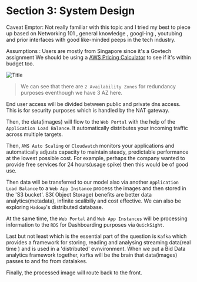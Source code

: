 # Section 3: System Design

Caveat Emptor:
Not really familiar with this topic and I tried my best to piece up based on Networking 101 , general knowledge , googl-ing , youtubing and prior interfaces with good like-minded peeps in the tech industry.

Assumptions : Users are mostly from Singapore since it's a Govtech assignment
We should be using a [AWS Pricing Calculator](https://calculator.aws/#/) to see if it's within budget too.

![](https://i.imgur.com/qxfnKk1.png "Title")

>We can see that there are `2 Availability Zones` for redundancy purposes eventhough we have 3 AZ here.

End user access will be divided between public and private dns access. This is for security purposes which is handled by the NAT gateway.

Then, the data(images) will flow to the `Web Portal` with the help of the `Application Load Balance`. It automatically distributes your incoming traffic across multiple targets.

Then, `AWS Auto Scaling` or `Cloudwatch`  monitors your applications and automatically adjusts capacity to maintain steady, predictable performance at the lowest possible cost. For example, perhaps the company wanted to provide free services for 24 hours(usage spike) then this would be of good use.

Then data will be transferred to our model also via another `Application Load Balance` to a `Web App Instance` process the images and then stored in the 'S3 bucket'. S3( Object Storage) benefits are better data analytics(metadata), infinite scalibiliy and cost effective. We can also be exploring `Hadoop`'s distributed database.

At the same time, the `Web Portal` and `Web App Instances` will be processing information to the `RDS` for Dashboarding purposes via `QuickSight`.

Last but not least which is the essential part of the question is `Kafka` which provides a framework for storing, reading and analysing streaming data(real time ) and is used in a 'distributed' evnvironment. When we put a Bid Data analytics framework together, `Kafka` will be the brain that data(images) passes to and fro from datalakes.

Finally, the processed image will route back to the front.